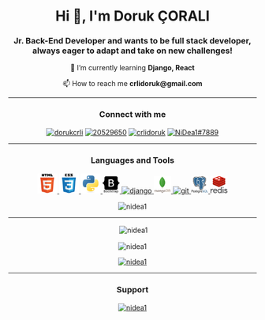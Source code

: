 <h1 align="center">Hi 👋, I'm Doruk ÇORALI</h1>
<h3 align="center">Jr. Back-End Developer and wants to be full stack developer, always eager to adapt and take on new challenges!</h3>


<p align="center">🌱 I’m currently learning <strong>Django, React</strong></p>

<p align="center">📫 How to reach me <strong>crlidoruk@gmail.com</strong></p>
<hr>
<h3 align="center">Connect with me</h3>

<p align="center">
<a href="https://linkedin.com/in/dorukcrli" target="blank"><img align="center" src="https://raw.githubusercontent.com/rahuldkjain/github-profile-readme-generator/master/src/images/icons/Social/linked-in-alt.svg" alt="dorukcrli" height="30" width="40" /></a>
<a href="https://stackoverflow.com/users/20529650" target="blank"><img align="center" src="https://raw.githubusercontent.com/rahuldkjain/github-profile-readme-generator/master/src/images/icons/Social/stack-overflow.svg" alt="20529650" height="30" width="40" /></a>
<a href="https://www.hackerrank.com/crlidoruk" target="blank"><img align="center" src="https://raw.githubusercontent.com/rahuldkjain/github-profile-readme-generator/master/src/images/icons/Social/hackerrank.svg" alt="crlidoruk" height="30" width="40" /></a>
<a href="https://discord.gg/NiDea1#7889" target="blank"><img align="center" src="https://raw.githubusercontent.com/rahuldkjain/github-profile-readme-generator/master/src/images/icons/Social/discord.svg" alt="NiDea1#7889" height="30" width="40" /></a>
</p>
<hr>
<h3 align="center">Languages and Tools</h3>
<p align="center"> <a href="https://www.w3.org/html/" target="_blank" rel="noreferrer"> <img src="https://raw.githubusercontent.com/devicons/devicon/master/icons/html5/html5-original-wordmark.svg" alt="html5" width="40" height="40"/> </a> <a href="https://www.w3schools.com/css/" target="_blank" rel="noreferrer"> <img src="https://raw.githubusercontent.com/devicons/devicon/master/icons/css3/css3-original-wordmark.svg" alt="css3" width="40" height="40"/> </a> <a href="https://www.python.org" target="_blank" rel="noreferrer"> <img src="https://raw.githubusercontent.com/devicons/devicon/master/icons/python/python-original.svg" alt="python" width="40" height="40"/> </a> <a href="https://getbootstrap.com" target="_blank" rel="noreferrer"> <img src="https://raw.githubusercontent.com/devicons/devicon/master/icons/bootstrap/bootstrap-plain-wordmark.svg" alt="bootstrap" width="35" height="35"/> </a> <a href="https://www.djangoproject.com/" target="_blank" rel="noreferrer"> <img src="https://cdn.worldvectorlogo.com/logos/django.svg" alt="django" width="35" height="35"/> </a> <a href="https://www.mongodb.com/" target="_blank" rel="noreferrer"> <img src="https://raw.githubusercontent.com/devicons/devicon/master/icons/mongodb/mongodb-original-wordmark.svg" alt="mongodb" width="35" height="35"/> </a> <a href="https://git-scm.com/" target="_blank" rel="noreferrer"> <img src="https://www.vectorlogo.zone/logos/git-scm/git-scm-icon.svg" alt="git" width="35" height="35"/> </a> <a href="https://www.postgresql.org" target="_blank" rel="noreferrer"> <img src="https://raw.githubusercontent.com/devicons/devicon/master/icons/postgresql/postgresql-original-wordmark.svg" alt="postgresql" width="35" height="35"/> </a>  <a href="https://redis.io" target="_blank" rel="noreferrer"> <img src="https://raw.githubusercontent.com/devicons/devicon/master/icons/redis/redis-original-wordmark.svg" alt="redis" width="35" height="35"/> </a> </p>



<p align="center"><img align="center" src="https://github-readme-stats.vercel.app/api/top-langs?username=nidea1&show_icons=true&locale=en&layout=compact&theme=tokyonight" alt="nidea1" /></p>
<hr>

<p align="center">&nbsp;<img align="center" src="https://github-readme-stats.vercel.app/api?username=nidea1&show_icons=true&locale=en&theme=tokyonight" alt="nidea1" /></p>

<p align="center"><img align="center" src="https://github-readme-streak-stats.herokuapp.com/?user=nidea1&theme=tokyonight" alt="nidea1" /></p>

<p align="center"> <a href="https://github.com/ryo-ma/github-profile-trophy"><img src="https://github-profile-trophy.vercel.app/?username=nidea1&theme=tokyonight" alt="nidea1" /></a> </p>
<hr>
<h3 align="center">Support</h3>
<p align="center"><a href="https://www.buymeacoffee.com/nidea1"> <img align="center" src="https://cdn.buymeacoffee.com/buttons/v2/default-yellow.png" height="50" width="210" alt="nidea1" /></a></p>

